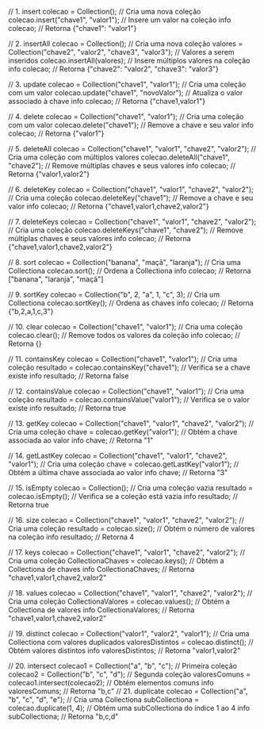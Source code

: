 // 1. insert
colecao = Collection(); // Cria uma nova coleção
colecao.insert("chave1", "valor1"); // Insere um valor na coleção
info colecao; // Retorna {"chave1": "valor1"}

// 2. insertAll
colecao = Collection(); // Cria uma nova coleção
valores = Collection("chave2", "valor2", "chave3", "valor3"); // Valores a serem inseridos
colecao.insertAll(valores); // Insere múltiplos valores na coleção
info colecao; // Retorna {"chave2": "valor2", "chave3": "valor3"}

// 3. update
colecao = Collection("chave1", "valor1"); // Cria uma coleção com um valor
colecao.update("chave1", "novoValor"); // Atualiza o valor associado à chave
info colecao; // Retorna {"chave1,valor1"}

// 4. delete
colecao = Collection("chave1", "valor1"); // Cria uma coleção com um valor
colecao.delete("chave1"); // Remove a chave e seu valor
info colecao; // Retorna {"valor1"}

// 5. deleteAll
colecao = Collection("chave1", "valor1", "chave2", "valor2"); // Cria uma coleção com múltiplos valores
colecao.deleteAll("chave1", "chave2"); // Remove múltiplas chaves e seus valores
info colecao; // Retorna {"valor1,valor2"}

// 6. deleteKey
colecao = Collection("chave1", "valor1", "chave2", "valor2"); // Cria uma coleção
colecao.deleteKey("chave1"); // Remove a chave e seu valor
info colecao; // Retorna {"chave1,valor1,chave2,valor2"}

// 7. deleteKeys
colecao = Collection("chave1", "valor1", "chave2", "valor2"); // Cria uma coleção
colecao.deleteKeys("chave1", "chave2"); // Remove múltiplas chaves e seus valores
info colecao; // Retorna {"chave1,valor1,chave2,valor2"}

// 8. sort
colecao = Collection("banana", "maçã", "laranja"); // Cria uma Collectiona
colecao.sort(); // Ordena a Collectiona
info colecao; // Retorna ["banana", "laranja", "maçã"]

// 9. sortKey
colecao = Collection("b", 2, "a", 1, "c", 3); // Cria um Collectiona
colecao.sortKey(); // Ordena as chaves
info colecao; // Retorna {"b,2,a,1,c,3"}

// 10. clear
colecao = Collection("chave1", "valor1"); // Cria uma coleção
colecao.clear(); // Remove todos os valores da coleção
info colecao; // Retorna {}

// 11. containsKey
colecao = Collection("chave1", "valor1"); // Cria uma coleção
resultado = colecao.containsKey("chave1"); // Verifica se a chave existe
info resultado; // Retorna false

// 12. containsValue
colecao = Collection("chave1", "valor1"); // Cria uma coleção
resultado = colecao.containsValue("valor1"); // Verifica se o valor existe
info resultado; // Retorna true

// 13. getKey
colecao = Collection("chave1", "valor1", "chave2", "valor2"); // Cria uma coleção
chave = colecao.getKey("valor1"); // Obtém a chave associada ao valor
info chave; // Retorna "1"

// 14. getLastKey
colecao = Collection("chave1", "valor1", "chave2", "valor1"); // Cria uma coleção
chave = colecao.getLastKey("valor1"); // Obtém a última chave associada ao valor
info chave; // Retorna "3"

// 15. isEmpty
colecao = Collection(); // Cria uma coleção vazia
resultado = colecao.isEmpty(); // Verifica se a coleção está vazia
info resultado; // Retorna true

// 16. size
colecao = Collection("chave1", "valor1", "chave2", "valor2"); // Cria uma coleção
resultado = colecao.size(); // Obtém o número de valores na coleção
info resultado; // Retorna 4

// 17. keys
colecao = Collection("chave1", "valor1", "chave2", "valor2"); // Cria uma coleção
CollectionaChaves = colecao.keys(); // Obtém a Collectiona de chaves
info CollectionaChaves; // Retorna "chave1,valor1,chave2,valor2"

// 18. values
colecao = Collection("chave1", "valor1", "chave2", "valor2"); // Cria uma coleção
CollectionaValores = colecao.values(); // Obtém a Collectiona de valores
info CollectionaValores; // Retorna "chave1,valor1,chave2,valor2"

// 19. distinct
colecao = Collection("valor1", "valor2", "valor1"); // Cria uma Collectiona com valores duplicados
valoresDistintos = colecao.distinct(); // Obtém valores distintos
info valoresDistintos; // Retorna "valor1,valor2"

// 20. intersect
colecao1 = Collection("a", "b", "c"); // Primeira coleção
colecao2 = Collection("b", "c", "d"); // Segunda coleção
valoresComuns = colecao1.intersect(colecao2); // Obtém elementos comuns
info valoresComuns; // Retorna "b,c"
// 21. duplicate
colecao = Collection("a", "b", "c", "d", "e"); // Cria uma Collectiona
subCollectiona = colecao.duplicate(1, 4); // Obtém uma subCollectiona do índice 1 ao 4
info subCollectiona; // Retorna "b,c,d"

